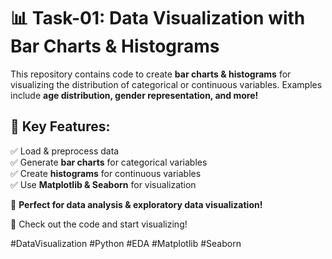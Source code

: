 # 📊 **Task-01: Data Visualization with Bar Charts & Histograms**  

This repository contains code to create **bar charts & histograms** for visualizing the distribution of categorical or continuous variables. Examples include **age distribution, gender representation, and more!**  

## 🚀 **Key Features:**  
✅ Load & preprocess data  
✅ Generate **bar charts** for categorical variables  
✅ Create **histograms** for continuous variables  
✅ Use **Matplotlib & Seaborn** for visualization  

📌 **Perfect for data analysis & exploratory data visualization!**  

🔗 Check out the code and start visualizing!  

#DataVisualization #Python #EDA #Matplotlib #Seaborn
